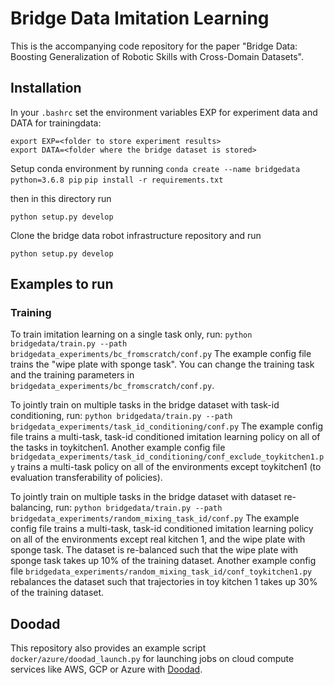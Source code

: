 # Bridge Data Imitation Learning

This is the accompanying code repository for the paper "Bridge Data: Boosting Generalization of Robotic Skills with Cross-Domain Datasets".

## Installation

In your `.bashrc` set the environment variables EXP for experiment data and DATA for trainingdata:

```
export EXP=<folder to store experiment results>
export DATA=<folder where the bridge dataset is stored>
```

Setup conda environment by running
`conda create --name bridgedata python=3.6.8 pip`
`pip install -r requirements.txt`

then in this directory run

`python setup.py develop`

Clone the bridge data robot infrastructure repository and run

`python setup.py develop`

## Examples to run

### Training
To train imitation learning on a single task only, run:
`python bridgedata/train.py --path  bridgedata_experiments/bc_fromscratch/conf.py`
The example config file trains the "wipe plate with sponge task". You can change the training task and the training parameters in `bridgedata_experiments/bc_fromscratch/conf.py`.

To jointly train on multiple tasks in the bridge dataset with task-id conditioning, run:
`python bridgedata/train.py --path  bridgedata_experiments/task_id_conditioning/conf.py`
The example config file trains a multi-task, task-id conditioned imitation learning policy on all of the tasks in toykitchen1. Another example config file `bridgedata_experiments/task_id_conditioning/conf_exclude_toykitchen1.py` trains a multi-task policy on all of the environments except toykitchen1 (to evaluation transferability of policies).

To jointly train on multiple tasks in the bridge dataset with dataset re-balancing, run:
`python bridgedata/train.py --path  bridgedata_experiments/random_mixing_task_id/conf.py`
The example config file trains a multi-task, task-id conditioned imitation learning policy on all of the environments except real kitchen 1, and the wipe plate with sponge task. The dataset is re-balanced such that the wipe plate with sponge task takes up 10% of the training dataset.  Another example config file `bridgedata_experiments/random_mixing_task_id/conf_toykitchen1.py` rebalances the dataset such that trajectories in toy kitchen 1 takes up 30% of the training dataset.

## Doodad

This repository also provides an example script  `docker/azure/doodad_launch.py` for launching jobs on cloud compute services like AWS, GCP or Azure with [Doodad](https://github.com/rail-berkeley/doodad).
